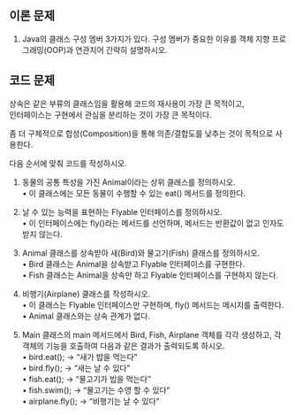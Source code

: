 ## 이론 문제
1. Java의 클래스 구성 멤버 3가지가 있다. 구성 멤버가 중요한 이유를 객체 지향 프로그래밍(OOP)과 연관지어 간략히 설명하시오.



## 코드 문제
상속은 같은 부류의 클래스임을 활용해 코드의 재사용이 가장 큰 목적이고,  
인터페이스는 구현에서 관심을 분리하는 것이 가장 큰 목적이다.

좀 더 구체적으로 합성(Composition)을 통해 의존/결합도를 낮추는 것이 목적으로 사용한다.  

다음 순서에 맞춰 코드를 작성하시오.
1.	동물의 공통 특성을 가진 Animal이라는 상위 클래스를 정의하시오.  
	•	이 클래스에는 모든 동물이 수행할 수 있는 eat() 메서드를 정의한다.  

2.	날 수 있는 능력을 표현하는 Flyable 인터페이스를 정의하시오.  
	•	이 인터페이스에는 fly()라는 메서드를 선언하며, 메서드는 반환값이 없고 인자도 받지 않는다.  

3.	Animal 클래스를 상속받아 새(Bird)와 물고기(Fish) 클래스를 정의하시오.  
	•	Bird 클래스는 Animal을 상속받고 Flyable 인터페이스를 구현한다.  
	•	Fish 클래스는 Animal을 상속만 하고 Flyable 인터페이스를 구현하지 않는다.

4.	비행기(Airplane) 클래스를 작성하시오.  
	•	이 클래스는 Flyable 인터페이스만 구현하며, fly() 메서드는 메시지를 출력한다.  
	•	Animal 클래스와는 상속 관계가 없다.  

5.	Main 클래스의 main 메서드에서 Bird, Fish, Airplane 객체를 각각 생성하고, 각 객체의 기능을 호출하여 다음과 같은 결과가 출력되도록 하시오.  
	•	bird.eat();  -> “새가 밥을 먹는다”  
	•	bird.fly();  -> “새는 날 수 있다”  
	•	fish.eat();  -> “물고기가 밥을 먹는다”  
	•	fish.swim(); -> “물고기는 수영 할 수 있다”  
	•	airplane.fly(); -> “비행기는 날 수 있다”  
